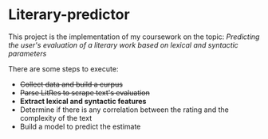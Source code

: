 # Literary-predictor

This project is the implementation of my coursework on the topic: *Predicting the user's evaluation of a literary work based on lexical and syntactic parameters*

There are some steps to execute:
- ~~Collect data and build a curpus~~
- ~~Parse LitRes to scrape text's evaluation~~
- **Extract lexical and syntactic features**
- Determine if there is any correlation between the rating and the complexity of the text
- Build a model to predict the estimate
